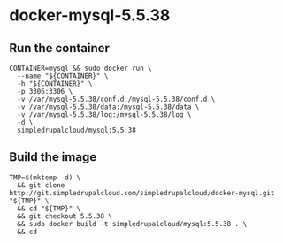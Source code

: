 docker-mysql-5.5.38
===================

Run the container
-----------------

    CONTAINER=mysql && sudo docker run \
      --name "${CONTAINER}" \
      -h "${CONTAINER}" \
      -p 3306:3306 \
      -v /var/mysql-5.5.38/conf.d:/mysql-5.5.38/conf.d \
      -v /var/mysql-5.5.38/data:/mysql-5.5.38/data \
      -v /var/mysql-5.5.38/log:/mysql-5.5.38/log \
      -d \
      simpledrupalcloud/mysql:5.5.38

Build the image
---------------

    TMP=$(mktemp -d) \
      && git clone http://git.simpledrupalcloud.com/simpledrupalcloud/docker-mysql.git "${TMP}" \
      && cd "${TMP}" \
      && git checkout 5.5.38 \
      && sudo docker build -t simpledrupalcloud/mysql:5.5.38 . \
      && cd -
